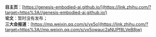 **目主页**：[https://genesis-embodied-ai.github.io/](https://link.zhihu.com/?target=https%3A//genesis-embodied-ai.github.io/)  
**论文**：暂时没有发布；  
**三大会报道**：[https://mp.weixin.qq.com/s/vx5o](https://link.zhihu.com/?target=https%3A//mp.weixin.qq.com/s/vx5owauc2aNUPf8LVeB8jw)
